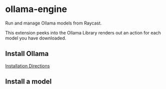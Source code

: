 # ollama-engine

Run and manage Ollama models from Raycast.

This extension peeks into the Ollama Library renders out an action for each model you have downloaded. 

## Install Ollama
[Installation Directions](https://github.com/jmorganca/ollama)

## Install a model

